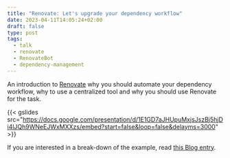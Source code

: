 ```yaml
---
title: "Renovate: Let's upgrade your dependency workflow"
date: 2023-04-11T14:05:24+02:00
draft: false
type: post
tags:
  - talk
  - renovate
  - RenovateBot
  - dependency-management
---
```


An introduction
to [Renovate](https://github.com/renovatebot/renovate/) why you should automate your dependency workflow,
why to use a centralized tool and why you should use Renovate for the task.

{{< gslides src="https://docs.google.com/presentation/d/1E1GD7aJHUpuMxjsJszBj5hjDi4lJQh9WNeEJWxMXXzs/embed?start=false&loop=false&delayms=3000" >}}

If you are interested in a break-down of the example,
read [this Blog entry](../../blog/renovate_my_favorite_features).
